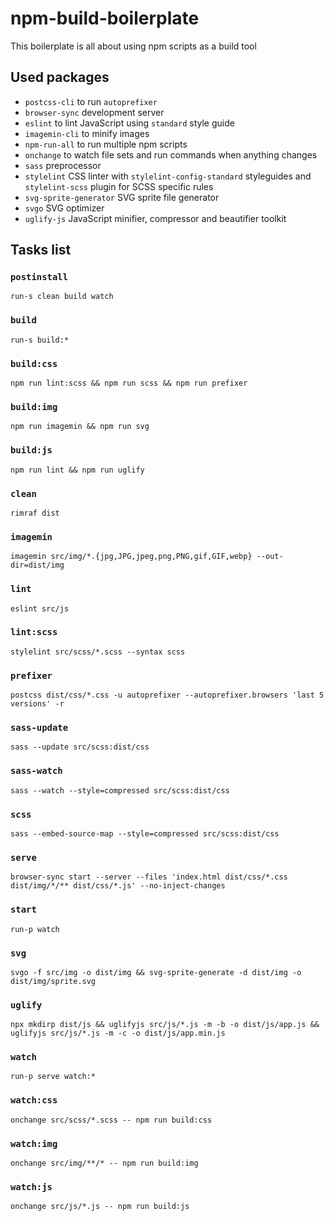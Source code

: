 # npm-build-boilerplate
This boilerplate is all about using npm scripts as a build tool

## Used packages
* `postcss-cli` to run `autoprefixer`
* `browser-sync` development server
* `eslint` to lint JavaScript using `standard` style guide
* `imagemin-cli` to minify images
* `npm-run-all` to run multiple npm scripts
* `onchange` to watch file sets and run commands when anything changes
* `sass` preprocessor
* `stylelint` CSS linter with `stylelint-config-standard` styleguides and `stylelint-scss` plugin for SCSS specific rules
* `svg-sprite-generator` SVG sprite file generator
* `svgo` SVG optimizer
* `uglify-js` JavaScript minifier, compressor and beautifier toolkit

## Tasks list
### `postinstall`
`run-s clean build watch`

### `build`
`run-s build:*`

### `build:css`
`npm run lint:scss && npm run scss && npm run prefixer`

### `build:img`
`npm run imagemin && npm run svg`

### `build:js`
`npm run lint && npm run uglify`

### `clean`
`rimraf dist`

### `imagemin`
`imagemin src/img/*.{jpg,JPG,jpeg,png,PNG,gif,GIF,webp} --out-dir=dist/img`

### `lint`
`eslint src/js`

### `lint:scss`
`stylelint src/scss/*.scss --syntax scss`

### `prefixer`
`postcss dist/css/*.css -u autoprefixer --autoprefixer.browsers 'last 5 versions' -r`

### `sass-update`
`sass --update src/scss:dist/css`

### `sass-watch`
`sass --watch --style=compressed src/scss:dist/css`

### `scss`
`sass --embed-source-map --style=compressed src/scss:dist/css`

### `serve`
`browser-sync start --server --files 'index.html dist/css/*.css dist/img/*/** dist/css/*.js'
 --no-inject-changes`

### `start`
`run-p watch`

### `svg`
`svgo -f src/img -o dist/img && svg-sprite-generate -d dist/img -o dist/img/sprite.svg`

### `uglify`
`npx mkdirp dist/js && uglifyjs src/js/*.js -m -b -o dist/js/app.js && uglifyjs src/js/*.js -m -c -o dist/js/app.min.js`

### `watch`
`run-p serve watch:*`

### `watch:css`
`onchange src/scss/*.scss -- npm run build:css`

### `watch:img`
`onchange src/img/**/* -- npm run build:img`

### `watch:js`
`onchange src/js/*.js -- npm run build:js`
